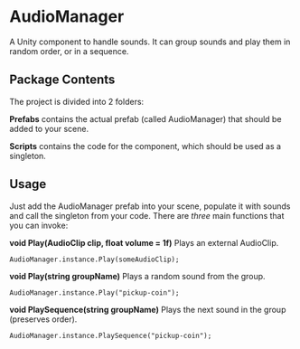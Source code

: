 # AudioManager
A Unity component to handle sounds. It can group sounds and play them in random order, or in a sequence.

## Package Contents
The project is divided into 2 folders:

**Prefabs** contains the actual prefab (called AudioManager) that should be added to your scene.

**Scripts** contains the code for the component, which should be used as a singleton.

## Usage
Just add the AudioManager prefab into your scene, populate it with sounds and call the singleton from your code. There are *three* main functions that you can invoke:

**void Play(AudioClip clip, float volume = 1f)** Plays an external AudioClip. 

    AudioManager.instance.Play(someAudioClip);

**void Play(string groupName)** Plays a random sound from the group.

    AudioManager.instance.Play("pickup-coin");


**void PlaySequence(string groupName)** Plays the next sound in the group (preserves order).

    AudioManager.instance.PlaySequence("pickup-coin");

